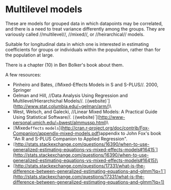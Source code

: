 # Multilevel models

These are models for grouped data in which datapoints may be correlated,
and there is a need to treat variance differently among the groups. They
are variously called //multilevel//, //mixed//, or //heirarchical//
models.

Suitable for longitudinal data in which one is interested in estimating
coefficients for groups or individuals within the population, rather
than for the population at large.

There is a chapter (10) in Ben Bolker's book about them.

A few resources:

* Pinheiro and Bates, //Mixed-Effects Models in S and S-PLUS//. 2000, Springer
* Gelman and Hill, //Data Analysis Using Regression and Multilevel/Hierarchichal Models//. `[`(website)`](http://www.stat.columbia.edu/~gelman/arm/)\
* West, Welsch, and Galecki, //Linear Mixed Models: A Practical Guide Using Statistical Software//. `[`(website)`](http://www-personal.umich.edu/~bwest/almmussp.html)\
* `[`Mixed`effects`
`models`](http://cran.r-project.org/doc/contrib/Fox-Companion/appendix-mixed-models.pdf)appendix to John Fox's book "An R and S-PLUS Companion to Applied Regression".
* `[`http://stats.stackexchange.com/questions/16390/when-to-use-generalized-estimating-equations-vs-mixed-effects-models#16415`](http://stats.stackexchange.com/questions/16390/when-to-use-generalized-estimating-equations-vs-mixed-effects-models#16415)\
* `[`http://stats.stackexchange.com/questions/17331/what-is-the-difference-between-generalized-estimating-equations-and-glmm?lq=1`](http://stats.stackexchange.com/questions/17331/what-is-the-difference-between-generalized-estimating-equations-and-glmm?lq=1)
